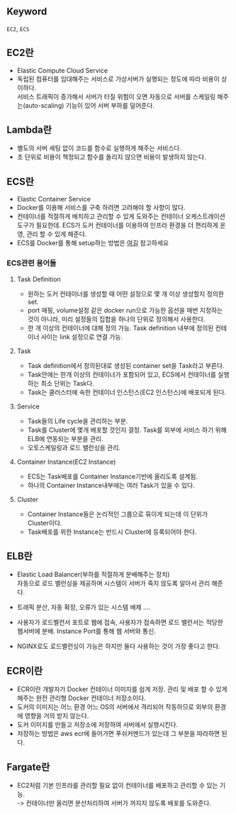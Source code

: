 ## Keyword
`EC2`, `ECS`


## EC2란
- Elastic Compute Cloud Service  
- 독립된 컴퓨터를 임대해주는 서비스로 가상서버가 실행되는 정도에 따라 비용이 상이하다.  
서비스 트래픽이 증가해서 서버가 터질 위험이 오면 자동으로 서버를 스케일링 해주는(auto-scaling) 기능이 있어 서버 부하를 덜어준다.

## Lambda란 
- 별도의 서버 세팅 없이 코드를 함수로 실행하게 해주는 서비스다.  
- 초 단위로 비용이 책정되고 함수를 돌리지 않으면 비용이 발생하지 않는다.   


## ECS란
- Elastic Container Service 
- Docker를 이용해 서비스를 구축 하려면 고려해야 할 사항이 많다.  
- 컨테이너를 적절하게 배치하고 관리할 수 있게 도와주는 컨테이너 오케스트레이션 도구가 필요한데. ECS가 도커 컨테이너를 이용하여 인프라 환경을 더 편리하게 운영, 관리 할 수 있게 해준다.  
- ECS를 Docker를 통해 setup하는 방법은 [여길]() 참고하세요

### ECS관련 용어들
1. Task Definition
    - 원하는 도커 컨테이너를 생성할 때 어떤 설정으로 몇 개 이상 생성할지 정의한 set.  
    - port 매핑, volume설정 같은 docker run으로 가능한 옵션을 매번 지정하는 것이 아니라, 미리 설정들의 집합을 하나의 단위로 정의해서 사용한다.  
    - 한 개 이상의 컨테이너에 대해 정의 가능. Task definition 내부에 정의된 컨테이너 사이는 link 설정으로 연결 가능.
2. Task
    - Task definition에서 정의된대로 생성된 container set을 Task라고 부른다.  
    - Task안에는 한개 이상의 컨테이너가 포함되어 있고, ECS에서 컨테이너를 실행하는 최소 단위는 Task다.  
    - Task는 클러스터에 속한 컨테이너 인스턴스(EC2 인스턴스)에 배포되게 된다.

3. Service
    - Task들의 Life cycle을 관리하는 부분.  
    - Task를 Cluster에 몇개 배포할 것인지 결정. Task를 외부에 서비스 하기 위해 ELB에 연동되는 부분을 관리.
    - 오토스케일링과 로드 밸런싱을 관리.

4. Container Instance(EC2 Instance)
    - ECS는 Task배포를 Container Instance기반에 올리도록 설계됨.
    - 하나의 Container Instance내부에는 여러 Task가 있을 수 있다.

5. Cluster
    - Container Instance들은 논리적인 그룹으로 묶이게 되는데 이 단위가 Cluster이다.  
    - Task배포를 위한 Instance는 반드시 Cluster에 등록되어야 한다.


## ELB란
- Elastic Load Balancer(부하를 적절하게 분배해주는 장치)   
자동으로 로드 밸런싱을 제공하며 시스템이 서버가 죽지 않도록 알아서 관리 해준다.  
- 트래픽 분산, 자동 확장, 오류가 있는 시스템 배제 ....

- 사용자가 로드벨런서 포트로 웹에 접속, 사용자가 접속하면 로드 밸런서는 적당한 웹서버에 분배. Instance Port를 통해 웹 서버와 통신.
- NGINX로도 로드밸런싱이 가능은 하지만 둘다 사용하는 것이 가장 좋다고 한다.  


## ECR이란
- ECR이란 개발자가 Docker 컨테이너 이미지를 쉽게 저장. 관리 및 배포 할 수 있게 해주는 완전 관리형 Docker 컨테이너 저장소이다.
- 도커의 이미지는 어느 환경 어느 OS의 서버에서 격리되어 작동하므로 외부의 환경에 영향을 거의 받지 않는다.
- 도커 이미지를 만들고 저장소에 저장하여 서버에서 실행시킨다.
- 저장하는 방법은 aws ecr에 들어가면 푸쉬커멘드가 있는데 그 부분을 따라하면 된다.

## Fargate란
- EC2처럼 기본 인프라를 관리할 필요 없이 컨테이너를 배포하고 관리할 수 있는 기능.  
-> 컨테이너만 올리면 분산처리하여 서버가 꺼지지 않도록 배포를 도와준다.




